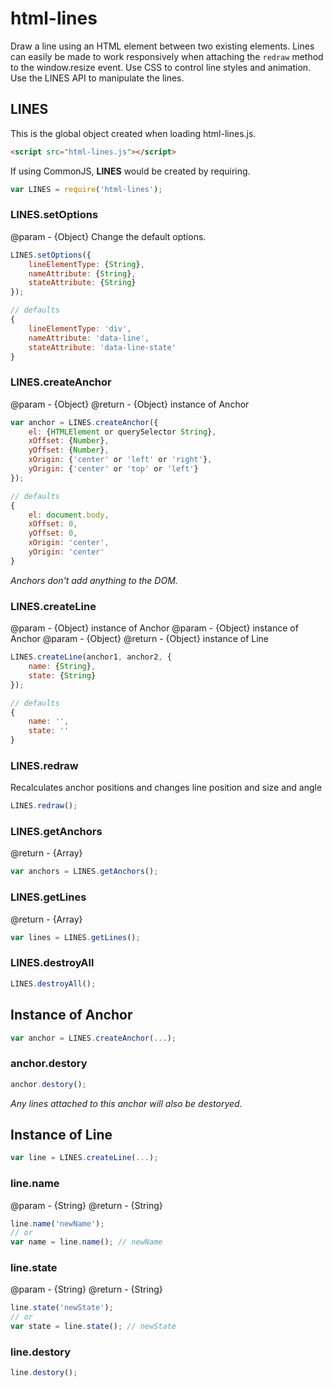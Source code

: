 html-lines
==========

Draw a line using an HTML element between two existing elements. Lines can easily be made to work responsively when attaching the `redraw` method to the window.resize event. Use CSS to control line styles and animation. Use the LINES API to manipulate the lines.

LINES
-----
This is the global object created when loading html-lines.js.
```html
<script src="html-lines.js"></script>
```

If using CommonJS, **LINES** would be created by requiring.
```js
var LINES = require('html-lines');
```

### LINES.setOptions
@param - {Object}
Change the default options.
```js
LINES.setOptions({
    lineElementType: {String},
    nameAttribute: {String},
    stateAttribute: {String}
});

// defaults
{
    lineElementType: 'div',
    nameAttribute: 'data-line',
    stateAttribute: 'data-line-state'
}
```

### LINES.createAnchor
@param - {Object}
@return - {Object} instance of Anchor
```js
var anchor = LINES.createAnchor({
    el: {HTMLElement or querySelector String},
    xOffset: {Number},
    yOffset: {Number},
    xOrigin: {'center' or 'left' or 'right'},
    yOrigin: {'center' or 'top' or 'left'}
});

// defaults
{
    el: document.body,
    xOffset: 0,
    yOffset: 0,
    xOrigin: 'center',
    yOrigin: 'center'
}
```
*Anchors don't add anything to the DOM.*

### LINES.createLine
@param - {Object} instance of Anchor
@param - {Object} instance of Anchor
@param - {Object}
@return - {Object} instance of Line
```js
LINES.createLine(anchor1, anchor2, {
    name: {String},
    state: {String}
});

// defaults
{
    name: '',
    state: ''
}
```

### LINES.redraw
Recalculates anchor positions and changes line position and size and angle
```js
LINES.redraw();
```

### LINES.getAnchors
@return - {Array}
```js
var anchors = LINES.getAnchors();
```

### LINES.getLines
@return - {Array}
```js
var lines = LINES.getLines();
```

### LINES.destroyAll
```js
LINES.destroyAll();
```

Instance of Anchor
------------------

```js
var anchor = LINES.createAnchor(...);
```

### anchor.destory
```js
anchor.destory();
```
*Any lines attached to this anchor will also be destoryed.*

Instance of Line
----------------

```js
var line = LINES.createLine(...);
```

### line.name
@param - {String}
@return - {String}
```js
line.name('newName');
// or
var name = line.name(); // newName
```

### line.state
@param - {String}
@return - {String}
```js
line.state('newState');
// or
var state = line.state(); // newState
```

### line.destory
```js
line.destory();
```
